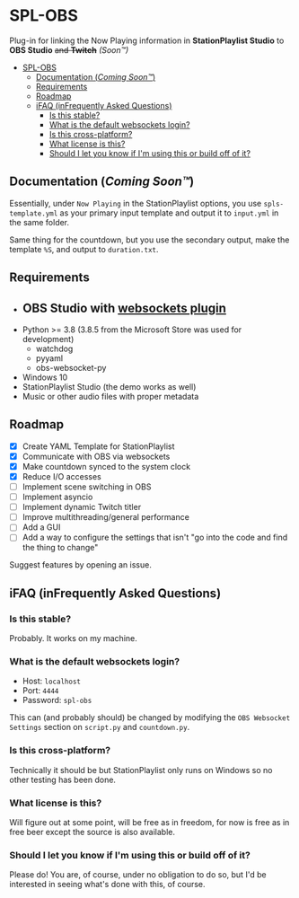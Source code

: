# SPL-OBS
Plug-in for linking the Now Playing information in **StationPlaylist Studio** to **OBS Studio** ~~and **Twitch**~~ *(Soon™)*

- [SPL-OBS](#spl-obs)
  - [Documentation (*Coming Soon™*)](#documentation-coming-soon)
  - [Requirements](#requirements)
  - [Roadmap](#roadmap)
  - [iFAQ (inFrequently Asked Questions)](#ifaq-infrequently-asked-questions)
    - [Is this stable?](#is-this-stable)
    - [What is the default websockets login?](#what-is-the-default-websockets-login)
    - [Is this cross-platform?](#is-this-cross-platform)
    - [What license is this?](#what-license-is-this)
    - [Should I let you know if I'm using this or build off of it?](#should-i-let-you-know-if-im-using-this-or-build-off-of-it)

## Documentation (*Coming Soon™*)
Essentially, under `Now Playing` in the StationPlaylist options, you use `spls-template.yml` as your primary input template and output it to `input.yml` in the same folder.

Same thing for the countdown, but you use the secondary output, make the template `%S`, and output to `duration.txt`.


## Requirements
 - OBS Studio with [websockets plugin](https://github.com/Palakis/obs-websocket)
   - 
 - Python >= 3.8 (3.8.5 from the Microsoft Store was used for development)
   - watchdog
   - pyyaml
   - obs-websocket-py
 - Windows 10
 - StationPlaylist Studio (the demo works as well)
 - Music or other audio files with proper metadata

## Roadmap
- [X] Create YAML Template for StationPlaylist
- [x] Communicate with OBS via websockets
- [x] Make countdown synced to the system clock
- [x] Reduce I/O accesses
- [ ] Implement scene switching in OBS
- [ ] Implement asyncio
- [ ] Implement dynamic Twitch titler
- [ ] Improve multithreading/general performance
- [ ] Add a GUI
- [ ] Add a way to configure the settings that isn't "go into the code and find the thing to change"

Suggest features by opening an issue.

## iFAQ (inFrequently Asked Questions)
### Is this stable?
Probably. It works on my machine.

### What is the default websockets login?
 - Host: `localhost`
 - Port: `4444`
 - Password: `spl-obs`

This can (and probably should) be changed by modifying the `OBS Websocket Settings` section on `script.py` and `countdown.py`.

### Is this cross-platform?
Technically it should be but StationPlaylist only runs on Windows so no other testing has been done.

### What license is this?
Will figure out at some point, will be free as in freedom, for now is free as in free beer except the source is also available.

### Should I let you know if I'm using this or build off of it?
Please do! You are, of course, under no obligation to do so, but I'd be interested in seeing what's done with this, of course.